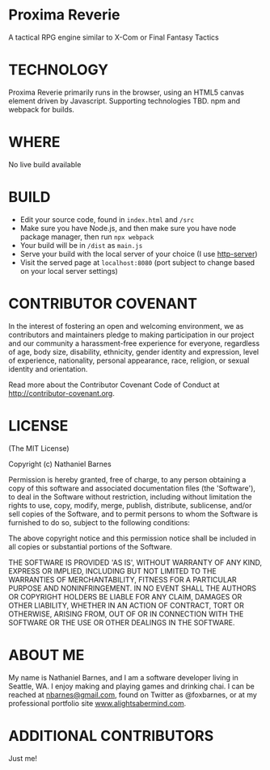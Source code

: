 
Proxima Reverie
============
A tactical RPG engine similar to X-Com or Final Fantasy Tactics

TECHNOLOGY
==========
Proxima Reverie primarily runs in the browser, using an HTML5 canvas element driven by Javascript.  Supporting technologies TBD. npm and webpack for builds.

WHERE
=====
No live build available

BUILD
=====
* Edit your source code, found in `index.html` and `/src`
* Make sure you have Node.js, and then make sure you have node package manager, then run `npx webpack`
* Your build will be in `/dist` as `main.js`
* Serve your build with the local server of your choice (I use [http-server](https://www.npmjs.com/package/http-server))
* Visit the served page at `localhost:8080` (port subject to change based on your local server settings)

CONTRIBUTOR COVENANT
====================
In the interest of fostering an open and welcoming environment, we as contributors and maintainers pledge to making participation in our project and our community a harassment-free experience for everyone, regardless of age, body size, disability, ethnicity, gender identity and expression, level of experience, nationality, personal appearance, race, religion, or sexual identity and orientation.

Read more about the Contributor Covenant Code of Conduct at http://contributor-covenant.org.

LICENSE
=======
(The MIT License)

Copyright (c) Nathaniel Barnes

Permission is hereby granted, free of charge, to any person obtaining a copy of this software and associated documentation files (the 'Software'), to deal in the Software without restriction, including without limitation the rights to use, copy, modify, merge, publish, distribute, sublicense, and/or sell copies of the Software, and to permit persons to whom the Software is furnished to do so, subject to the following conditions:

The above copyright notice and this permission notice shall be included in all copies or substantial portions of the Software.

THE SOFTWARE IS PROVIDED 'AS IS', WITHOUT WARRANTY OF ANY KIND, EXPRESS OR IMPLIED, INCLUDING BUT NOT LIMITED TO THE WARRANTIES OF MERCHANTABILITY, FITNESS FOR A PARTICULAR PURPOSE AND NONINFRINGEMENT. IN NO EVENT SHALL THE AUTHORS OR COPYRIGHT HOLDERS BE LIABLE FOR ANY CLAIM, DAMAGES OR OTHER LIABILITY, WHETHER IN AN ACTION OF CONTRACT, TORT OR OTHERWISE, ARISING FROM, OUT OF OR IN CONNECTION WITH THE SOFTWARE OR THE USE OR OTHER DEALINGS IN THE SOFTWARE.

ABOUT ME
========
My name is Nathaniel Barnes, and I am a software developer living in Seattle, WA. I enjoy making and playing games and drinking chai.  I can be reached at nbarnes@gmail.com, found on Twitter as @foxbarnes, or at my professional portfolio site www.alightsabermind.com.

ADDITIONAL CONTRIBUTORS
=======================
Just me!
